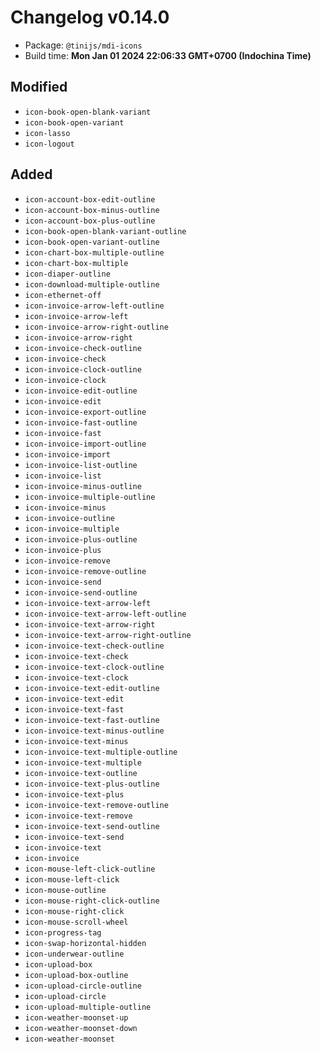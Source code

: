 # Changelog v0.14.0

- Package: `@tinijs/mdi-icons`
- Build time: **Mon Jan 01 2024 22:06:33 GMT+0700 (Indochina Time)**

## Modified
- `icon-book-open-blank-variant`
- `icon-book-open-variant`
- `icon-lasso`
- `icon-logout`

## Added
- `icon-account-box-edit-outline`
- `icon-account-box-minus-outline`
- `icon-account-box-plus-outline`
- `icon-book-open-blank-variant-outline`
- `icon-book-open-variant-outline`
- `icon-chart-box-multiple-outline`
- `icon-chart-box-multiple`
- `icon-diaper-outline`
- `icon-download-multiple-outline`
- `icon-ethernet-off`
- `icon-invoice-arrow-left-outline`
- `icon-invoice-arrow-left`
- `icon-invoice-arrow-right-outline`
- `icon-invoice-arrow-right`
- `icon-invoice-check-outline`
- `icon-invoice-check`
- `icon-invoice-clock-outline`
- `icon-invoice-clock`
- `icon-invoice-edit-outline`
- `icon-invoice-edit`
- `icon-invoice-export-outline`
- `icon-invoice-fast-outline`
- `icon-invoice-fast`
- `icon-invoice-import-outline`
- `icon-invoice-import`
- `icon-invoice-list-outline`
- `icon-invoice-list`
- `icon-invoice-minus-outline`
- `icon-invoice-multiple-outline`
- `icon-invoice-minus`
- `icon-invoice-outline`
- `icon-invoice-multiple`
- `icon-invoice-plus-outline`
- `icon-invoice-plus`
- `icon-invoice-remove`
- `icon-invoice-remove-outline`
- `icon-invoice-send`
- `icon-invoice-send-outline`
- `icon-invoice-text-arrow-left`
- `icon-invoice-text-arrow-left-outline`
- `icon-invoice-text-arrow-right`
- `icon-invoice-text-arrow-right-outline`
- `icon-invoice-text-check-outline`
- `icon-invoice-text-check`
- `icon-invoice-text-clock-outline`
- `icon-invoice-text-clock`
- `icon-invoice-text-edit-outline`
- `icon-invoice-text-edit`
- `icon-invoice-text-fast`
- `icon-invoice-text-fast-outline`
- `icon-invoice-text-minus-outline`
- `icon-invoice-text-minus`
- `icon-invoice-text-multiple-outline`
- `icon-invoice-text-multiple`
- `icon-invoice-text-outline`
- `icon-invoice-text-plus-outline`
- `icon-invoice-text-plus`
- `icon-invoice-text-remove-outline`
- `icon-invoice-text-remove`
- `icon-invoice-text-send-outline`
- `icon-invoice-text-send`
- `icon-invoice-text`
- `icon-invoice`
- `icon-mouse-left-click-outline`
- `icon-mouse-left-click`
- `icon-mouse-outline`
- `icon-mouse-right-click-outline`
- `icon-mouse-right-click`
- `icon-mouse-scroll-wheel`
- `icon-progress-tag`
- `icon-swap-horizontal-hidden`
- `icon-underwear-outline`
- `icon-upload-box`
- `icon-upload-box-outline`
- `icon-upload-circle-outline`
- `icon-upload-circle`
- `icon-upload-multiple-outline`
- `icon-weather-moonset-up`
- `icon-weather-moonset-down`
- `icon-weather-moonset`

